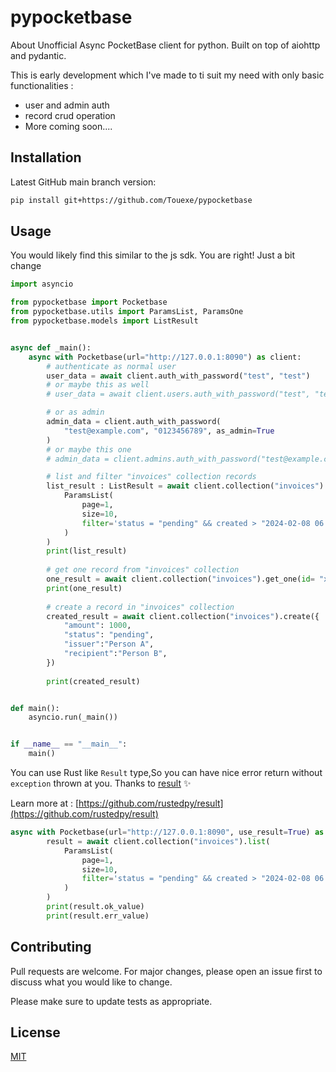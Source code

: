 # pypocketbase

About
Unofficial Async PocketBase client for python. Built on top of aiohttp and pydantic.

This is early development which I've made to ti suit my need with only basic functionalities :

- user and admin auth
- record crud operation
- More coming soon....

## Installation

Latest GitHub main branch version:

```bash
pip install git+https://github.com/Touexe/pypocketbase
```

## Usage
You would likely find this similar to the js sdk. You are right! Just a bit change

```python
import asyncio

from pypocketbase import Pocketbase
from pypocketbase.utils import ParamsList, ParamsOne
from pypocketbase.models import ListResult


async def _main():
    async with Pocketbase(url="http://127.0.0.1:8090") as client:
        # authenticate as normal user
        user_data = await client.auth_with_password("test", "test")
        # or maybe this as well
        # user_data = await client.users.auth_with_password("test", "test")

        # or as admin
        admin_data = client.auth_with_password(
            "test@example.com", "0123456789", as_admin=True
        )
        # or maybe this one
        # admin_data = client.admins.auth_with_password("test@example.com", "0123456789")

        # list and filter "invoices" collection records
        list_result : ListResult = await client.collection("invoices").list(
            ParamsList(
                page=1,
                size=10,
                filter='status = "pending" && created > "2024-02-08 06:00:00"',
            )
        )
        print(list_result)
        
        # get one record from "invoices" collection
        one_result = await client.collection("invoices").get_one(id= "xdjbc7odieru6b2")
        print(one_result)
        
        # create a record in "invoices" collection
        created_result = await client.collection("invoices").create({
            "amount": 1000,
            "status": "pending",
            "issuer":"Person A",
            "recipient":"Person B",
        })
        
        print(created_result)


def main():
    asyncio.run(_main())


if __name__ == "__main__":
    main()

```

You can use Rust like `Result` type,So you can have nice error return without `exception` thrown at you. Thanks to [result](https://github.com/rustedpy/result) ✨ 

Learn more at : [https://github.com/rustedpy/result](https://github.com/rustedpy/result)
```python
async with Pocketbase(url="http://127.0.0.1:8090", use_result=True) as client:
        result = await client.collection("invoices").list(
            ParamsList(
                page=1,
                size=10,
                filter='status = "pending" && created > "2024-02-08 06:00:00"',
            )
        )
        print(result.ok_value)
        print(result.err_value)

```

## Contributing

Pull requests are welcome. For major changes, please open an issue first
to discuss what you would like to change.

Please make sure to update tests as appropriate.

## License

[MIT](https://github.com/Touexe/pypocketbase/blob/main/LICENSE)
